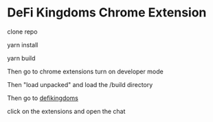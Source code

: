 # DeFi Kingdoms Chrome Extension

clone repo

yarn install

yarn build

Then go to chrome extensions turn on developer mode

Then "load unpacked" and load the /build directory

Then go to [defikingdoms](https://game.defikingdoms.com/#/)

click on the extensions and open the chat

